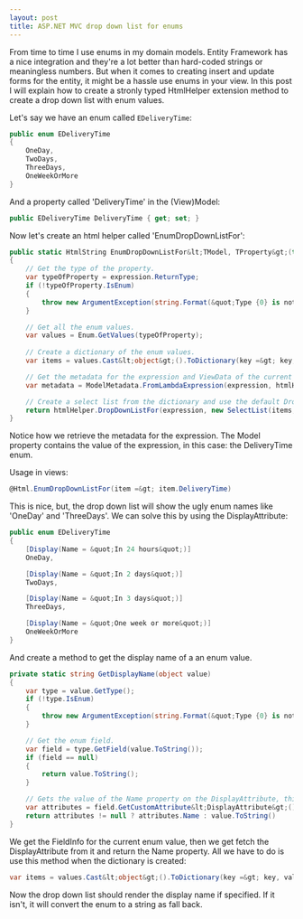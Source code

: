 ```yaml
---
layout: post
title: ASP.NET MVC drop down list for enums
---
```


From time to time I use enums in my domain models. Entity Framework has a nice integration and they're a lot better than hard-coded strings or meaningless numbers. But when it comes to creating insert and update forms for the entity, it might be a hassle use enums in your view. In this post I will explain how to create a stronly typed HtmlHelper extension method to create a drop down list with enum values.


Let's say we have an enum called `EDeliveryTime`:
```csharp
public enum EDeliveryTime
{
    OneDay,
    TwoDays,
    ThreeDays,
    OneWeekOrMore
}
```

And a property called 'DeliveryTime' in the (View)Model:
```csharp
public EDeliveryTime DeliveryTime { get; set; }
```

Now let's create an html helper called 'EnumDropDownListFor':

```csharp
public static HtmlString EnumDropDownListFor&lt;TModel, TProperty&gt;(this HtmlHelper&lt;TModel&gt; htmlHelper, Expression&lt;Func&lt;TModel, TProperty&gt;&gt; expression)
{
    // Get the type of the property.
    var typeOfProperty = expression.ReturnType;
    if (!typeOfProperty.IsEnum)
    {
        throw new ArgumentException(string.Format(&quot;Type {0} is not an enum&quot;, typeOfProperty));
    }

    // Get all the enum values.
    var values = Enum.GetValues(typeOfProperty);
 
    // Create a dictionary of the enum values.
    var items = values.Cast&lt;object&gt;().ToDictionary(key =&gt; key, value =&gt; value.ToString()));

    // Get the metadata for the expression and ViewData of the current view.
    var metadata = ModelMetadata.FromLambdaExpression(expression, htmlHelper.ViewData);

    // Create a select list from the dictionary and use the default DropDownListFor method to create a drop down list.
    return htmlHelper.DropDownListFor(expression, new SelectList(items, &quot;Key&quot;, &quot;Value&quot;, metadata.Model));
}
```

Notice how we retrieve the metadata for the expression. The Model property contains the value of the expression, in this case: the DeliveryTime enum.

Usage in views:

```csharp
@Html.EnumDropDownListFor(item =&gt; item.DeliveryTime)
```

This is nice, but, the drop down list will show the ugly enum names like 'OneDay' and 'ThreeDays'. We can solve this by using the DisplayAttribute:

```csharp
public enum EDeliveryTime
{
    [Display(Name = &quot;In 24 hours&quot;)]
    OneDay,

    [Display(Name = &quot;In 2 days&quot;)]
    TwoDays,

    [Display(Name = &quot;In 3 days&quot;)]
    ThreeDays,

    [Display(Name = &quot;One week or more&quot;)]
    OneWeekOrMore
}
```

And create a method to get the display name of a an enum value.

```csharp
private static string GetDisplayName(object value)
{
    var type = value.GetType();
    if (!type.IsEnum)
    {
        throw new ArgumentException(string.Format(&quot;Type {0} is not an enum&quot;, type));
    }

    // Get the enum field.
    var field = type.GetField(value.ToString());
    if (field == null)
    {
        return value.ToString();
    }

    // Gets the value of the Name property on the DisplayAttribute, this can be null.
    var attributes = field.GetCustomAttribute&lt;DisplayAttribute&gt;();
    return attributes != null ? attributes.Name : value.ToString()
}
```

We get the FieldInfo for the current enum value, then we get fetch the DisplayAttribute from it and return the Name property. All we have to do is use this method when the dictionary is created:

```csharp
var items = values.Cast&lt;object&gt;().ToDictionary(key =&gt; key, value =&gt; GetDisplayName(value));
```

Now the drop down list should render the display name if specified. If it isn't, it will convert the enum to a string as fall back.